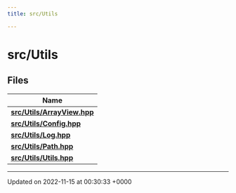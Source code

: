 ```yaml
---
title: src/Utils

---
```


# src/Utils



## Files

| Name           |
| -------------- |
| **[src/Utils/ArrayView.hpp](/files/ArrayView_8hpp.md#file-arrayview.hpp)**  |
| **[src/Utils/Config.hpp](/files/Config_8hpp.md#file-config.hpp)**  |
| **[src/Utils/Log.hpp](/files/Log_8hpp.md#file-log.hpp)**  |
| **[src/Utils/Path.hpp](/files/Path_8hpp.md#file-path.hpp)**  |
| **[src/Utils/Utils.hpp](/files/Utils_8hpp.md#file-utils.hpp)**  |






-------------------------------

Updated on 2022-11-15 at 00:30:33 +0000
